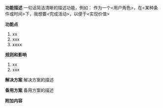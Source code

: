 **功能描述**
一句话简洁清晰的描述功能，例如：
作为一个<用户角色>，在<某种条件或时间>下，我想要<完成活动>，以便于<实现价值>

**功能点**
1. xx
2. xxx
3. xxxx

**规则和影响**
1. xx
2. xxx

**解决方案**
 解决方案的描述

**备用方案**
 备用方案的描述

**附加内容**

